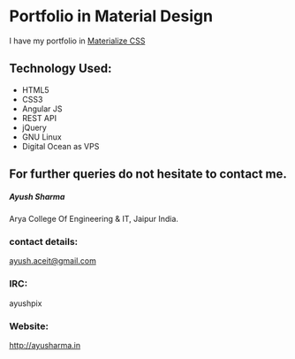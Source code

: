 # Portfolio in Material Design

I have my portfolio in [Materialize CSS](http://materializecss.com/showcase.html)

## Technology Used:
* HTML5
* CSS3
* Angular JS
* REST API
* jQuery
* GNU Linux
* Digital Ocean as VPS



## For further queries do not hesitate to contact me.

##### Ayush Sharma
Arya College Of Engineering & IT, Jaipur  India.

### contact details:
ayush.aceit@gmail.com

### IRC:
ayushpix

### Website:
http://ayusharma.in
